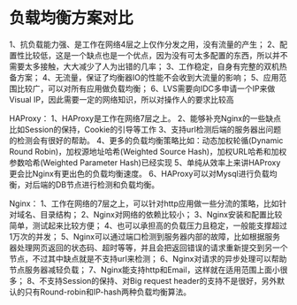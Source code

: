 # 负载均衡方案对比

1、抗负载能力强、是工作在网络4层之上仅作分发之用，没有流量的产生；
2、配置性比较低，这是一个缺点也是一个优点，因为没有可太多配置的东西，所以并不需要太多接触，大大减少了人为出错的几率；
3、工作稳定，自身有完整的双机热备方案；
4、无流量，保证了均衡器IO的性能不会收到大流量的影响；
5、应用范围比较广，可以对所有应用做负载均衡；
6、LVS需要向IDC多申请一个IP来做Visual IP，因此需要一定的网络知识，所以对操作人的要求比较高

HAProxy：
1、HAProxy是工作在网络7层之上。
2、能够补充Nginx的一些缺点比如Session的保持，Cookie的引导等工作
3、支持url检测后端的服务器出问题的检测会有很好的帮助。
4、更多的负载均衡策略比如：动态加权轮循(Dynamic Round Robin)，加权源地址哈希(Weighted Source Hash)，加权URL哈希和加权参数哈希(Weighted Parameter Hash)已经实现
5、单纯从效率上来讲HAProxy更会比Nginx有更出色的负载均衡速度。
6、HAProxy可以对Mysql进行负载均衡，对后端的DB节点进行检测和负载均衡。

Nginx：
1、工作在网络的7层之上，可以针对http应用做一些分流的策略，比如针对域名、目录结构；
2、Nginx对网络的依赖比较小；
3、Nginx安装和配置比较简单，测试起来比较方便；
4、也可以承担高的负载压力且稳定，一般能支撑超过1万次的并发；
5、Nginx可以通过端口检测到服务器内部的故障，比如根据服务器处理网页返回的状态码、超时等等，并且会把返回错误的请求重新提交到另一个节点，不过其中缺点就是不支持url来检测；
6、Nginx对请求的异步处理可以帮助节点服务器减轻负载；
7、Nginx能支持http和Email，这样就在适用范围上面小很多；
8、不支持Session的保持、对Big request header的支持不是很好，另外默认的只有Round-robin和IP-hash两种负载均衡算法。